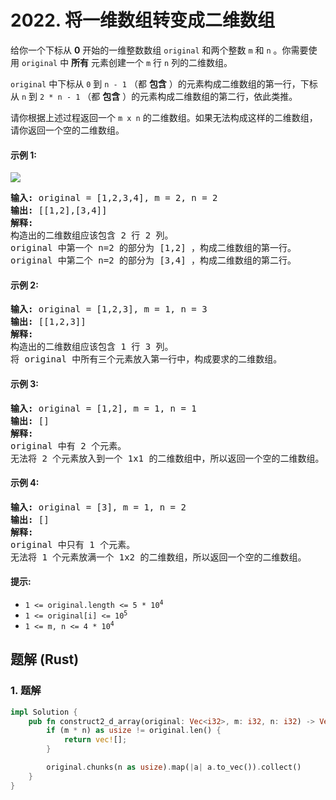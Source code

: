# 2022. 将一维数组转变成二维数组
给你一个下标从 **0** 开始的一维整数数组 `original` 和两个整数 `m` 和  `n` 。你需要使用 `original` 中 **所有** 元素创建一个 `m` 行 `n` 列的二维数组。

`original` 中下标从 `0` 到 `n - 1` （都 **包含** ）的元素构成二维数组的第一行，下标从 `n` 到 `2 * n - 1` （都 **包含** ）的元素构成二维数组的第二行，依此类推。

请你根据上述过程返回一个 `m x n` 的二维数组。如果无法构成这样的二维数组，请你返回一个空的二维数组。

#### 示例 1:
![](https://assets.leetcode.com/uploads/2021/08/26/image-20210826114243-1.png)
<pre>
<strong>输入:</strong> original = [1,2,3,4], m = 2, n = 2
<strong>输出:</strong> [[1,2],[3,4]]
<strong>解释:</strong>
构造出的二维数组应该包含 2 行 2 列。
original 中第一个 n=2 的部分为 [1,2] ，构成二维数组的第一行。
original 中第二个 n=2 的部分为 [3,4] ，构成二维数组的第二行。
</pre>

#### 示例 2:
<pre>
<strong>输入:</strong> original = [1,2,3], m = 1, n = 3
<strong>输出:</strong> [[1,2,3]]
<strong>解释:</strong>
构造出的二维数组应该包含 1 行 3 列。
将 original 中所有三个元素放入第一行中，构成要求的二维数组。
</pre>

#### 示例 3:
<pre>
<strong>输入:</strong> original = [1,2], m = 1, n = 1
<strong>输出:</strong> []
<strong>解释:</strong>
original 中有 2 个元素。
无法将 2 个元素放入到一个 1x1 的二维数组中，所以返回一个空的二维数组。
</pre>

#### 示例 4:
<pre>
<strong>输入:</strong> original = [3], m = 1, n = 2
<strong>输出:</strong> []
<strong>解释:</strong>
original 中只有 1 个元素。
无法将 1 个元素放满一个 1x2 的二维数组，所以返回一个空的二维数组。
</pre>

#### 提示:
* <code>1 <= original.length <= 5 * 10<sup>4</sup></code>
* <code>1 <= original[i] <= 10<sup>5</sup></code>
* <code>1 <= m, n <= 4 * 10<sup>4</sup></code>

## 题解 (Rust)

### 1. 题解
```Rust
impl Solution {
    pub fn construct2_d_array(original: Vec<i32>, m: i32, n: i32) -> Vec<Vec<i32>> {
        if (m * n) as usize != original.len() {
            return vec![];
        }

        original.chunks(n as usize).map(|a| a.to_vec()).collect()
    }
}
```
